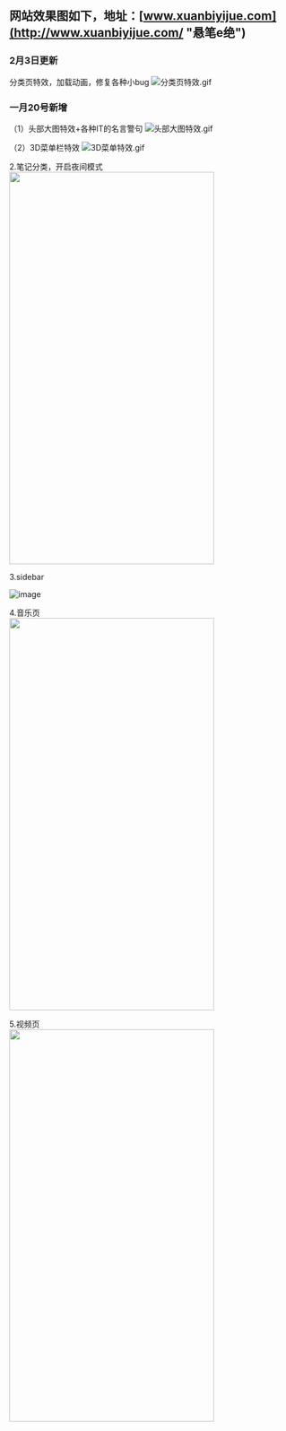 ## 网站效果图如下，地址：[www.xuanbiyijue.com](http://www.xuanbiyijue.com/ "悬笔e绝")

### 2月3日更新
分类页特效，加载动画，修复各种小bug
![分类页特效.gif](http://upload-images.jianshu.io/upload_images/5716959-5684e411ae3a3b41.gif?imageMogr2/auto-orient/strip%7CimageView2/2/w/1240)

### 一月20号新增 <br>
（1）头部大图特效+各种IT的名言警句
![头部大图特效.gif](http://upload-images.jianshu.io/upload_images/5716959-7032199c667df5f3.gif?imageMogr2/auto-orient/strip%7CimageView2/2/w/1240)

（2）3D菜单栏特效
![3D菜单特效.gif](http://upload-images.jianshu.io/upload_images/5716959-a97a5a81d6892b80.gif?imageMogr2/auto-orient/strip%7CimageView2/2/w/1240)



2.笔记分类，开启夜间模式</br>
<img src="http://upload-images.jianshu.io/upload_images/5716959-12c298ee09fb4446?imageMogr2/auto-orient/strip%7CimageView2/2/w/1240" width="365" height="700"/>

3.sidebar

![image](http://upload-images.jianshu.io/upload_images/5716959-2b9e581ed4997d89?imageMogr2/auto-orient/strip%7CimageView2/2/w/1240)

4.音乐页</br>
<img src="http://upload-images.jianshu.io/upload_images/5716959-f710f6758380531d?imageMogr2/auto-orient/strip%7CimageView2/2/w/1240" width="365" height="700"/>

5.视频页</br>
<img src="http://upload-images.jianshu.io/upload_images/5716959-e30b8dfbe92eef59?imageMogr2/auto-orient/strip%7CimageView2/2/w/1240" width="365" height="700"/>
